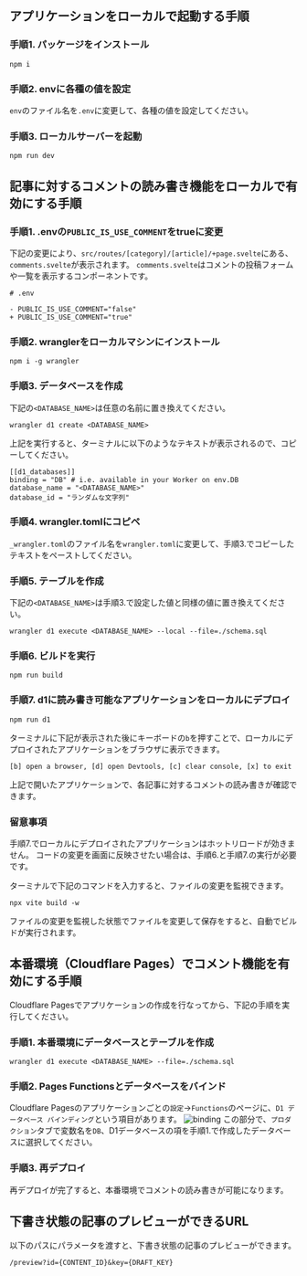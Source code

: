 ## アプリケーションをローカルで起動する手順

### 手順1. パッケージをインストール

```
npm i
```

### 手順2. envに各種の値を設定

`env`のファイル名を`.env`に変更して、各種の値を設定してください。

### 手順3. ローカルサーバーを起動

```
npm run dev
```

## 記事に対するコメントの読み書き機能をローカルで有効にする手順

### 手順1. .envの`PUBLIC_IS_USE_COMMENT`をtrueに変更

下記の変更により、`src/routes/[category]/[article]/+page.svelte`にある、`comments.svelte`が表示されます。
`comments.svelte`はコメントの投稿フォームや一覧を表示するコンポーネントです。

```env
# .env

- PUBLIC_IS_USE_COMMENT="false"
+ PUBLIC_IS_USE_COMMENT="true"
```

### 手順2. wranglerをローカルマシンにインストール

```
npm i -g wrangler
```

### 手順3. データベースを作成

下記の`<DATABASE_NAME>`は任意の名前に置き換えてください。

```
wrangler d1 create <DATABASE_NAME>
```

上記を実行すると、ターミナルに以下のようなテキストが表示されるので、コピーしてください。

```
[[d1_databases]]
binding = "DB" # i.e. available in your Worker on env.DB
database_name = "<DATABASE_NAME>"
database_id = "ランダムな文字列"
```

### 手順4. wrangler.tomlにコピペ

`_wrangler.toml`のファイル名を`wrangler.toml`に変更して、手順3.でコピーしたテキストをペーストしてください。

### 手順5. テーブルを作成

下記の`<DATABASE_NAME>`は手順3.で設定した値と同様の値に置き換えてください。

```
wrangler d1 execute <DATABASE_NAME> --local --file=./schema.sql
```

### 手順6. ビルドを実行

```
npm run build
```

### 手順7. d1に読み書き可能なアプリケーションをローカルにデプロイ

```
npm run d1
```

ターミナルに下記が表示された後にキーボードの`b`を押すことで、ローカルにデプロイされたアプリケーションをブラウザに表示できます。

```
[b] open a browser, [d] open Devtools, [c] clear console, [x] to exit
```

上記で開いたアプリケーションで、各記事に対するコメントの読み書きが確認できます。

### 留意事項

手順7.でローカルにデプロイされたアプリケーションはホットリロードが効きません。
コードの変更を画面に反映させたい場合は、手順6.と手順7.の実行が必要です。

ターミナルで下記のコマンドを入力すると、ファイルの変更を監視できます。

```
npx vite build -w
```

ファイルの変更を監視した状態でファイルを変更して保存をすると、自動でビルドが実行されます。

## 本番環境（Cloudflare Pages）でコメント機能を有効にする手順

Cloudflare Pagesでアプリケーションの作成を行なってから、下記の手順を実行してください。

### 手順1. 本番環境にデータベースとテーブルを作成

```
wrangler d1 execute <DATABASE_NAME> --file=./schema.sql
```

### 手順2. Pages Functionsとデータベースをバインド

Cloudflare Pagesのアプリケーションごとの`設定`→`Functions`のページに、`D1 データベース バインディング`という項目があります。
![binding](https://github.com/ciscoheat/sveltekit-superforms/assets/48976713/d0f982f5-f7b5-4910-85bc-4c227671931c)
この部分で、`プロダクション`タブで変数名を`DB`、D1データベースの項を手順1.で作成したデータベースに選択してください。

### 手順3. 再デプロイ

再デプロイが完了すると、本番環境でコメントの読み書きが可能になります。

## 下書き状態の記事のプレビューができるURL

以下のパスにパラメータを渡すと、下書き状態の記事のプレビューができます。

```
/preview?id={CONTENT_ID}&key={DRAFT_KEY}
```
